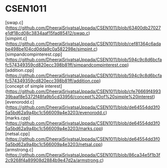 # CSEN1011


[swap.c] (https://github.com/DheerajSrivatsaUppada/CSEN1011/blob/63400db27027e1df18cd08c3834aaf15fad85412/swap.c)<br/>
[simpint.c] (https://github.com/DheerajSrivatsaUppada/CSEN1011/blob/cef81364c6adabe498be104cd0dda9c0a582298e/simpint.c)<br/>
[simpandcompinterest.cpp] (https://github.com/DheerajSrivatsaUppada/CSEN1011/blob/594c9c8d6bcfafc574349359cd820ecc398b81ff/simpandcompinterest.cpp)<br/>
[addition.cpp] (https://github.com/DheerajSrivatsaUppada/CSEN1011/blob/594c9c8d6bcfafc574349359cd820ecc398b81ff/addition.cpp)<br/>
[concept of simple interest] (https://github.com/DheerajSrivatsaUppada/CSEN1011/blob/cfe76669f499339baaf8e5372f48fa9b5cd33956/concept%20of%20simple%20interest)<br/>
[evenorodd.c] (https://github.com/DheerajSrivatsaUppada/CSEN1011/blob/de64554dd3f05a5bd62a9a4bc1c566009a4e3203/evenorodd.c)<BR/>
[marks.cpp] (https://github.com/DheerajSrivatsaUppada/CSEN1011/blob/de64554dd3f05a5bd62a9a4bc1c566009a4e3203/marks.cpp)<br/>
[netsal.cpp] (https://github.com/DheerajSrivatsaUppada/CSEN1011/blob/de64554dd3f05a5bd62a9a4bc1c566009a4e3203/netsal.cpp)<br/>
[armstrong.c] (https://github.com/DheerajSrivatsaUppada/CSEN1011/blob/86ca34e5f1b3f2c9268f4a89908d2884b9e47d2a/armstrong.c) <br/>
